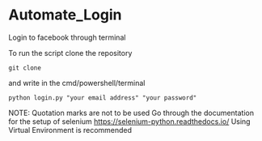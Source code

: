# Automate_Login
Login to facebook through terminal

To run the script clone the repository 
```
git clone 
```

and write in the cmd/powershell/terminal
```
python login.py "your email address" "your password"
```

NOTE: Quotation marks are not to be used
Go through the documentation for the setup of selenium https://selenium-python.readthedocs.io/
Using Virtual Environment is recommended
